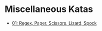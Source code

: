 # Miscellaneous Katas

  - [01: Regex, Paper, Scissors, Lizard, Spock](https://github.com/MakingSense/coding-dojo/tree/master/Miscellaneous/Regex%2C%20Paper%2C%20Scissors%2C%20Lizard%2C%20Spock)
 